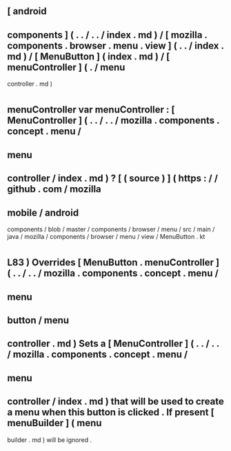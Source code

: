 [
android
-
components
]
(
.
.
/
.
.
/
index
.
md
)
/
[
mozilla
.
components
.
browser
.
menu
.
view
]
(
.
.
/
index
.
md
)
/
[
MenuButton
]
(
index
.
md
)
/
[
menuController
]
(
.
/
menu
-
controller
.
md
)
#
menuController
var
menuController
:
[
MenuController
]
(
.
.
/
.
.
/
mozilla
.
components
.
concept
.
menu
/
-
menu
-
controller
/
index
.
md
)
?
[
(
source
)
]
(
https
:
/
/
github
.
com
/
mozilla
-
mobile
/
android
-
components
/
blob
/
master
/
components
/
browser
/
menu
/
src
/
main
/
java
/
mozilla
/
components
/
browser
/
menu
/
view
/
MenuButton
.
kt
#
L83
)
Overrides
[
MenuButton
.
menuController
]
(
.
.
/
.
.
/
mozilla
.
components
.
concept
.
menu
/
-
menu
-
button
/
menu
-
controller
.
md
)
Sets
a
[
MenuController
]
(
.
.
/
.
.
/
mozilla
.
components
.
concept
.
menu
/
-
menu
-
controller
/
index
.
md
)
that
will
be
used
to
create
a
menu
when
this
button
is
clicked
.
If
present
[
menuBuilder
]
(
menu
-
builder
.
md
)
will
be
ignored
.
